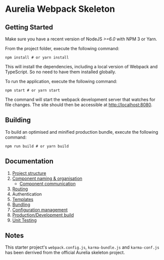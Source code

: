 # Aurelia Webpack Skeleton

## Getting Started
Make sure you have a recent version of NodeJS *>=6.0* with NPM 3 or Yarn.

From the project folder, execute the following command:

```shell
npm install # or yarn install
```

This will install the dependencies, including a local version of Webpack and TypeScript. So no need to have them installed globally.

To run the application, execute the following command:

```shell
npm start # or yarn start
```

The command will start the webpack development server that watches for file changes. The site should then be accessible at [http://localhost:8080](http://localhost:8080/).


## Building
To build an optimised and minified production bundle, execute the following command:

```shell
npm run build # or yarn build
```

## Documentation

1. [Project structure](docs/project-structure.md)
2. [Component naming & organisation](docs/component-naming-organisation.md)
    - [Component communication](docs/component-communication.md)
3. [Routing](docs/routing.md)
4. Authentication
5. [Templates](docs/templates.md)
6. [Bundling](docs/bundling-configuration.md)
7. [Configuration management](docs/bundling-configuration.md)
8. [Production/Development build](docs/bundling-configuration.md)
9. [Unit Testing](docs/unit-testing.md)

## Notes
This starter project's `webpack.config.js`, `karma-bundle.js` and `karma-conf.js` has been derrived from the official Aurelia skeleton project.
